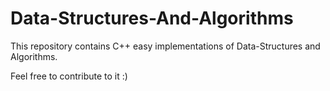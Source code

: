 # Data-Structures-And-Algorithms
This repository contains C++ easy implementations of Data-Structures and Algorithms.

Feel free to contribute to it :)

